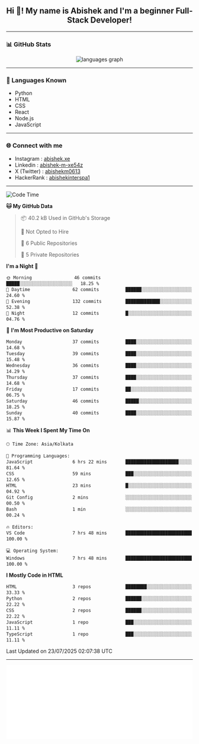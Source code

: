 <h2 align="center">Hi 👋! My name is <b>Abishek</b> and I'm a beginner Full-Stack Developer!</h2>

---

### 📊 GitHub Stats

<div align="center">
  <img src="https://github-readme-stats.vercel.app/api/top-langs/?username=Abishek-Web-Co&theme=react&show_icons=true&hide_border=true&layout=compact" height="150" alt="languages graph" />
</div>

---

### 🧠 Languages Known

- Python  
- HTML  
- CSS  
- React  
- Node.js  
- JavaScript  

---


### 🌐 Connect with me

- Instagram   : [abishek.xe](https://www.instagram.com/abishek.xe/)
- Linkedin    : [abishek-m-xe54z](https://www.linkedin.com/in/abishek-m-xe54z/)
- X (Twitter) : [abishekm0613](https://x.com/abishekm0613)
- HackerRank  : [abishekinterspa1](https://www.hackerrank.com/profile/abishekinterspa1)

---

<!--START_SECTION:waka-->
![Code Time](http://img.shields.io/badge/Code%20Time-70%20hrs%2039%20mins-blue)

**🐱 My GitHub Data** 

> 📦 40.2 kB Used in GitHub's Storage 
 > 
> 🚫 Not Opted to Hire
 > 
> 📜 6 Public Repositories 
 > 
> 🔑 5 Private Repositories 
 > 
**I'm a Night 🦉** 

```text
🌞 Morning                46 commits          █████░░░░░░░░░░░░░░░░░░░░   18.25 % 
🌆 Daytime                62 commits          ██████░░░░░░░░░░░░░░░░░░░   24.60 % 
🌃 Evening                132 commits         █████████████░░░░░░░░░░░░   52.38 % 
🌙 Night                  12 commits          █░░░░░░░░░░░░░░░░░░░░░░░░   04.76 % 
```
📅 **I'm Most Productive on Saturday** 

```text
Monday                   37 commits          ████░░░░░░░░░░░░░░░░░░░░░   14.68 % 
Tuesday                  39 commits          ████░░░░░░░░░░░░░░░░░░░░░   15.48 % 
Wednesday                36 commits          ████░░░░░░░░░░░░░░░░░░░░░   14.29 % 
Thursday                 37 commits          ████░░░░░░░░░░░░░░░░░░░░░   14.68 % 
Friday                   17 commits          ██░░░░░░░░░░░░░░░░░░░░░░░   06.75 % 
Saturday                 46 commits          █████░░░░░░░░░░░░░░░░░░░░   18.25 % 
Sunday                   40 commits          ████░░░░░░░░░░░░░░░░░░░░░   15.87 % 
```


📊 **This Week I Spent My Time On** 

```text
🕑︎ Time Zone: Asia/Kolkata

💬 Programming Languages: 
JavaScript               6 hrs 22 mins       ████████████████████░░░░░   81.64 % 
CSS                      59 mins             ███░░░░░░░░░░░░░░░░░░░░░░   12.65 % 
HTML                     23 mins             █░░░░░░░░░░░░░░░░░░░░░░░░   04.92 % 
Git Config               2 mins              ░░░░░░░░░░░░░░░░░░░░░░░░░   00.50 % 
Bash                     1 min               ░░░░░░░░░░░░░░░░░░░░░░░░░   00.24 % 

🔥 Editors: 
VS Code                  7 hrs 48 mins       █████████████████████████   100.00 % 

💻 Operating System: 
Windows                  7 hrs 48 mins       █████████████████████████   100.00 % 
```

**I Mostly Code in HTML** 

```text
HTML                     3 repos             ████████░░░░░░░░░░░░░░░░░   33.33 % 
Python                   2 repos             ██████░░░░░░░░░░░░░░░░░░░   22.22 % 
CSS                      2 repos             ██████░░░░░░░░░░░░░░░░░░░   22.22 % 
JavaScript               1 repo              ███░░░░░░░░░░░░░░░░░░░░░░   11.11 % 
TypeScript               1 repo              ███░░░░░░░░░░░░░░░░░░░░░░   11.11 % 
```




 Last Updated on 23/07/2025 02:07:38 UTC
<!--END_SECTION:waka-->

---

<div align="center">
  <a href="https://abish-file.web.app/" target="_blank" rel="noopener noreferrer"><img height="200" src="pic.png" alt="Profile Picture" /></a>
</div>

